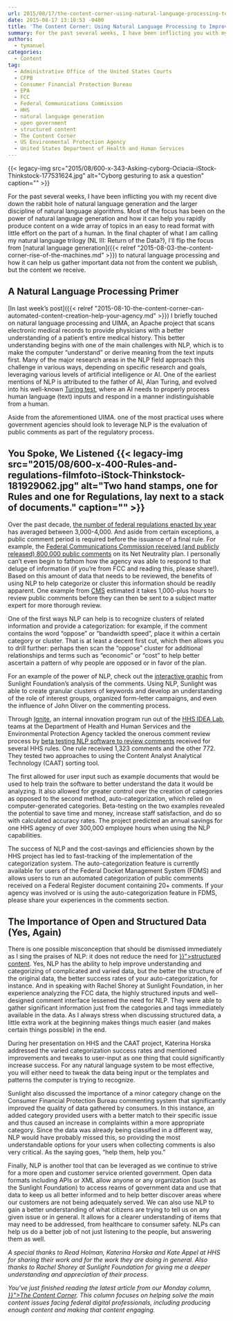 ```yaml
---
url: 2015/08/17/the-content-corner-using-natural-language-processing-to-improve-rulemaking.md
date: 2015-08-17 13:10:53 -0400
title: 'The Content Corner: Using Natural Language Processing to Improve Rulemaking'
summary: For the past several weeks, I have been inflicting you with my recent dive down the rabbit hole of natural language generation and the larger discipline of natural language algorithms. Most of the focus has been on the power of natural language generation and how it can help you rapidly produce content on a wide
authors:
  - tymanuel
categories:
  - Content
tag:
  - Administrative Office of the United States Courts
  - CFPB
  - Consumer Financial Protection Bureau
  - EPA
  - FCC
  - Federal Communications Commission
  - HHS
  - natural language generation
  - open government
  - structured content
  - The Content Corner
  - US Environmental Protection Agency
  - United States Department of Health and Human Services
---
```


{{< legacy-img src="2015/08/600-x-343-Asking-cyborg-Ociacia-iStock-Thinkstock-177531624.jpg" alt="Cyborg gesturing to ask a question" caption="" >}} 

For the past several weeks, I have been inflicting you with my recent dive down the rabbit hole of natural language generation and the larger discipline of natural language algorithms. Most of the focus has been on the power of natural language generation and how it can help you rapidly produce content on a wide array of topics in an easy to read format with little effort on the part of a human. In the final chapter of what I am calling my natural language trilogy (NL III: Return of the Data?), I’ll flip the focus from [natural language generation]({{< relref "2015-08-03-the-content-corner-rise-of-the-machines.md" >}}) to natural language processing and how it can help us gather important data not from the content we publish, but the content we receive.

## A Natural Language Processing Primer

[In last week’s post]({{< relref "2015-08-10-the-content-corner-can-automated-content-creation-help-your-agency.md" >}}) I briefly touched on natural language processing and UIMA, an Apache project that scans electronic medical records to provide physicians with a better understanding of a patient’s entire medical history. This better understanding begins with one of the main challenges with NLP, which is to make the computer “understand” or derive meaning from the text inputs first. Many of the major research areas in the NLP field approach this challenge in various ways, depending on specific research and goals, leveraging various levels of artificial intelligence or AI. One of the earliest mentions of NLP is attributed to the father of AI, Alan Turing, and evolved into his well-known [Turing test](https://en.wikipedia.org/wiki/Turing_test), where an AI needs to properly process human language (text) inputs and respond in a manner indistinguishable from a human.

Aside from the aforementioned UIMA. one of the most practical uses where government agencies should look to leverage NLP is the evaluation of public comments as part of the regulatory process.

## You Spoke, We Listened {{< legacy-img src="2015/08/600-x-400-Rules-and-regulations-filmfoto-iStock-Thinkstock-181929062.jpg" alt="Two hand stamps, one for Rules and one for Regulations, lay next to a stack of documents." caption="" >}} 

Over the past decade, [the number of federal regulations enacted by year](https://www.federalregister.gov/uploads/2015/05/OFR-STATISTICS-CHARTS-ALL1-1-1-2014.pdf) has averaged between 3,000-4,000. And aside from certain exceptions, a public comment period is required before the issuance of a final rule. For example, the [Federal Communications Commission  received (and publicly released) 800,000 public comments](https://sunlightfoundation.com/blog/2014/09/02/what-can-we-learn-from-800000-public-comments-on-the-fccs-net-neutrality-plan/) on its Net Neutrality plan. I personally can’t even begin to fathom how the agency was able to respond to that deluge of information (if you’re from FCC and reading this, please share!). Based on this amount of data that needs to be reviewed, the benefits of using NLP to help categorize or cluster this information should be readily apparent. One example from [CMS](https://www.google.com/url?sa=t&rct=j&q=&esrc=s&source=web&cd=1&cad=rja&uact=8&ved=0CB8QFjAAahUKEwjRp6z-lqHHAhXRMIgKHZBKAhs&url=https%3A%2F%2Fwww.cms.gov%2F&ei=g_7JVZHaAtHhoASQlYnYAQ&usg=AFQjCNGG_y0r9OT_pnZjOljF54Pu0-62lw&sig2=KLD1tceOXyaIjlx1FSSRjQ&bvm=bv.99804247,d.cGU) estimated it takes 1,000-plus hours to review public comments before they can then be sent to a subject matter expert for more thorough review.

One of the first ways NLP can help is to recognize clusters of related information and provide a categorization: for example, if the comment contains the word “oppose” or “bandwidth speed”, place it within a certain category or cluster. That is at least a decent first cut, which then allows you to drill further: perhaps then scan the “oppose” cluster for additional relationships and terms such as “economic” or “cost” to help better ascertain a pattern of why people are opposed or in favor of the plan.

For an example of the power of NLP, check out the [interactive graphic](https://s3.amazonaws.com/openinternet.widgets.sunlightfoundation.com/index.html#7_1-0-2-0-3-2-3-3) from Sunlight Foundation’s analysis of the comments. Using NLP, Sunlight was able to create granular clusters of keywords and develop an understanding of the role of interest groups, organized form-letter campaigns, and even the influence of John Oliver on the commenting process.

Through [Ignite](http://www.hhs.gov/idealab/what-we-do/hhs-ignite/), an internal innovation program run out of the [HHS IDEA Lab](http://www.hhs.gov/idealab/), teams at the Department of Health and Human Services </span>and the <span style="font-weight: 400">Environmental Protection Agency</span> tackled the onerous comment review process by <span style="font-weight: 400"><a href="http://www.hhs.gov/idealab/projects-item/increasing-efficiency-in-rule-making-with-natural-language-processing/">beta testing NLP software to review comments</a> received for several HHS rules. One rule received 1,323 comments and the other 772. They tested two approaches to using the Content Analyst Analytical Technology (CAAT) sorting tool.</p> 

<p>
  The first allowed for user input such as example documents that would be used to help train the software to better understand the data it would be analyzing. It also allowed for greater control over the creation of categories as opposed to the second method, auto-categorization, which relied on computer-generated categories. Beta-testing on the two examples revealed the potential to save time and money, increase staff satisfaction, and do so with calculated accuracy rates. The project predicted an annual savings for one HHS agency of over 300,000 employee hours when using the NLP capabilities.
</p>

<p>
  The success of NLP and the cost-savings and efficiencies shown by the HHS project has led to fast-tracking of the implementation of the categorization system. The auto-categorization feature is currently available for users of the Federal Docket Management System (FDMS) and allows users to run an automated categorization of public comments received on a Federal Register document containing 20+ comments. If your agency was involved or is using the auto-categorization feature in FDMS, please share your experiences in the comments section.
</p>

<h2>
  The Importance of Open and Structured Data (Yes, Again)
</h2>

<p>
  There is one possible misconception that should be dismissed immediately as I sing the praises of NLP: it does not reduce the need for <a href="{{< relref "2015-04-13-the-content-corner-structured-content-challenges-and-lessons-learned.md" >}}">structured content</a>. Yes, NLP has the ability to help improve understanding and categorizing of complicated and varied data, but the better the structure of the original data, the better success rates of your auto-categorization, for instance. And in speaking with Rachel Shorey at Sunlight Foundation, in her experience analyzing the FCC data, the highly structured inputs and well-designed comment interface lessened the need for NLP. They were able to gather significant information just from the categories and tags immediately available in the data. As I always stress when discussing structured data, a little extra work at the beginning makes things much easier (and makes certain things possible) in the end.
</p>

<p>
  During her presentation on HHS and the CAAT project, Katerina Horska addressed the varied categorization success rates and mentioned improvements and tweaks to user-input as one thing that could significantly increase success. For any natural language system to be most effective, you will either need to tweak the data being input or the templates and patterns the computer is trying to recognize.
</p>

<p>
  Sunlight also discussed the importance of a minor category change on the Consumer Financial Protection Bureau commenting system that significantly improved the quality of data gathered by consumers. In this instance, an added category provided users with a better match to their specific issue and thus caused an increase in complaints within a more appropriate category. Since the data was already being classified in a different way, NLP would have probably missed this, so providing the most understandable options for your users when collecting comments is also very critical. As the saying goes, “help them, help you.”
</p>

<p>
  Finally, NLP is another tool that can be leveraged as we continue to strive for a more open and customer service oriented government. Open data formats including APIs or XML allow anyone or any organization (such as the Sunlight Foundation) to access reams of government data and use that data to keep us all better informed and to help better discover areas where our customers are not being adequately served. We can also use NLP to gain a better understanding of what citizens are trying to tell us on any given issue or in general. It allows for a clearer understanding of items that may need to be addressed, from healthcare to consumer safety. NLPs can help us do a better job of not just listening to the people, but answering them as well.
</p>

<p>
  <em>A special thanks to Read Holman, Katerina Horska and Kate Appel at HHS for sharing their work and for the work they are doing in general. Also thanks to Rachel Shorey at Sunlight Foundation for giving me a deeper understanding and appreciation of their process.</em>
</p>

<p>
  <em>You’ve just finished reading the latest article from our Monday column, <a href="({{< link "tag/the-content-corner" >}}">The Content Corner</a>. This column focuses on helping solve the main content issues facing federal digital professionals, including producing enough content and making that content engaging.</em>
</p>